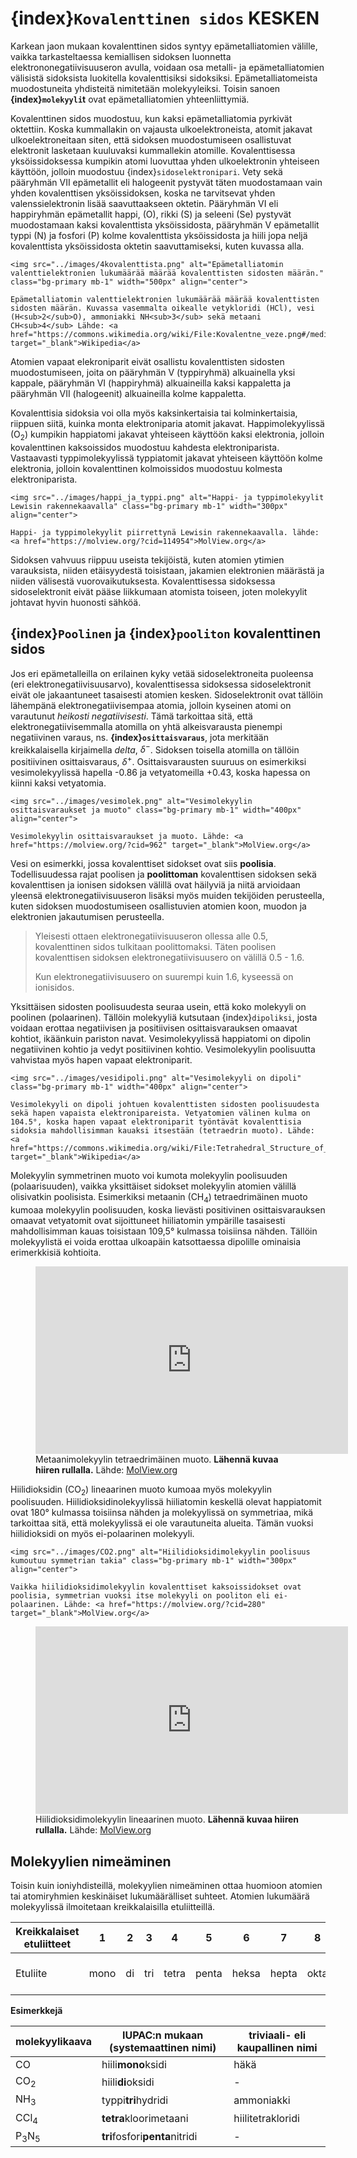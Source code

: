 # {index}`Kovalenttinen sidos` KESKEN
Karkean jaon mukaan kovalenttinen sidos syntyy epämetalliatomien välille, vaikka tarkasteltaessa kemiallisen sidoksen luonnetta  elektrononegatiivisuuseron avulla, voidaan osa metalli- ja epämetalliatomien välisistä sidoksista luokitella kovalenttisiksi sidoksiksi. Epämetalliatomeista muodostuneita yhdisteitä nimitetään molekyyleiksi. Toisin sanoen **{index}`molekyyli`t** ovat epämetalliatomien yhteenliittymiä.

Kovalenttinen sidos muodostuu, kun kaksi epämetalliatomia pyrkivät oktettiin. Koska kummallakin on vajausta ulkoelektroneista, atomit jakavat ulkoelektroneitaan siten, että sidoksen muodostumiseen osallistuvat elektronit lasketaan kuuluvaksi kummallekin atomille. Kovalenttisessa yksöissidoksessa kumpikin atomi luovuttaa yhden ulkoelektronin yhteiseen käyttöön, jolloin muodostuu {index}`sidoselektronipari`. Vety sekä pääryhmän VII epämetallit eli halogeenit pystyvät täten muodostamaan vain yhden kovalenttisen yksöissidoksen, koska ne tarvitsevat yhden valenssielektronin lisää saavuttaakseen oktetin. Pääryhmän VI eli happiryhmän epämetallit happi, (O), rikki (S) ja seleeni (Se) pystyvät muodostamaan kaksi kovalenttista yksöissidosta, pääryhmän V epämetallit typpi (N) ja fosfori (P) kolme kovalenttista yksöissidosta ja hiili jopa neljä kovalenttista yksöissidosta oktetin saavuttamiseksi, kuten kuvassa alla.
```{figure-md} Kovalenttisia yksöissidoksia
<img src="../images/4kovalenttista.png" alt="Epämetalliatomin valenttielektronien lukumäärää määrää kovalenttisten sidosten määrän." class="bg-primary mb-1" width="500px" align="center">

Epämetalliatomin valenttielektronien lukumäärää määrää kovalenttisten sidosten määrän. Kuvassa vasemmalta oikealle vetykloridi (HCl), vesi (H<sub>2</sub>O), ammoniakki NH<sub>3</sub> sekä metaani CH<sub>4</sub> Lähde: <a href="https://commons.wikimedia.org/wiki/File:Kovalentne_veze.png#/media/File:Kovalentne_veze.png" target="_blank">Wikipedia</a>
```
Atomien vapaat elekroniparit eivät osallistu kovalenttisten sidosten muodostumiseen, joita on pääryhmän V (typpiryhmä) alkuainella yksi kappale, pääryhmän VI (happiryhmä) alkuaineilla kaksi kappaletta ja pääryhmän VII (halogeenit) alkuaineilla kolme kappaletta.

Kovalenttisia sidoksia voi olla myös kaksinkertaisia tai kolminkertaisia, riippuen siitä, kuinka monta elektroniparia atomit jakavat. Happimolekyylissä (O<sub>2</sub>) kumpikin happiatomi jakavat yhteiseen käyttöön kaksi elektronia, jolloin kovalenttinen kaksoissidos muodostuu kahdesta elektroniparista. Vastaavasti typpimolekyylissä typpiatomit jakavat yhteiseen käyttöön kolme elektronia, jolloin kovalenttinen kolmoissidos muodostuu kolmesta elektroniparista.
```{figure-md} Happi- ja typpimolekyylit
<img src="../images/happi_ja_typpi.png" alt="Happi- ja typpimolekyylit Lewisin rakennekaavalla" class="bg-primary mb-1" width="300px" align="center">

Happi- ja typpimolekyylit piirrettynä Lewisin rakennekaavalla. lähde: <a href="https://molview.org/?cid=114954">MolView.org</a>
```

Sidoksen vahvuus riippuu useista tekijöistä, kuten atomien ytimien varauksista, niiden etäisyydestä toisistaan, jakamien elektronien määrästä ja niiden välisestä vuorovaikutuksesta. Kovalenttisessa sidoksessa sidoselektronit eivät pääse liikkumaan atomista toiseen, joten molekyylit johtavat hyvin huonosti sähköä.

## {index}`Poolinen` ja {index}`pooliton` kovalenttinen sidos
Jos eri epämetalleilla on erilainen kyky vetää sidoselektroneita puoleensa (eri elektronegatiivisuusarvo), kovalenttisessa sidoksessa sidoselektronit eivät ole jakaantuneet tasaisesti atomien kesken. Sidoselektronit ovat tällöin lähempänä elektronegatiivisempaa atomia, jolloin kyseinen atomi on varautunut *heikosti negatiivisesti*. Tämä tarkoittaa sitä, että elektronegatiivisemmalla atomilla on yhtä alkeisvarausta pienempi negatiivinen varaus, ns. **{index}`osittaisvaraus`**, jota merkitään kreikkalaisella kirjaimella *delta*, $\delta^-$. Sidoksen toisella atomilla on tällöin positiivinen osittaisvaraus, $\delta^+$. Osittaisvarausten suuruus on esimerkiksi vesimolekyylissä hapella -0.86 ja vetyatomeilla +0.43, koska hapessa on kiinni kaksi vetyatomia.

```{figure-md} Vesimolekyyli
<img src="../images/vesimolek.png" alt="Vesimolekyylin osittaisvaraukset ja muoto" class="bg-primary mb-1" width="400px" align="center">

Vesimolekyylin osittaisvaraukset ja muoto. Lähde: <a href="https://molview.org/?cid=962" target="_blank">MolView.org</a>
```
Vesi on esimerkki, jossa kovalenttiset sidokset ovat siis **poolisia**. Todellisuudessa rajat poolisen ja **poolittoman** kovalenttisen sidoksen sekä kovalenttisen ja ionisen sidoksen välillä ovat häilyviä ja niitä arvioidaan yleensä elektronegatiivisuuseron lisäksi myös muiden tekijöiden perusteella, kuten sidoksen muodostumiseen osallistuvien atomien koon, muodon ja elektronien jakautumisen perusteella.

> Yleisesti ottaen elektronegatiivisuuseron ollessa alle 0.5, kovalenttinen sidos tulkitaan poolittomaksi. Täten poolisen kovalenttisen sidoksen elektronegatiivisuusero on välillä 0.5 - 1.6.
>
> Kun elektronegatiivisuusero on suurempi kuin 1.6, kyseessä on ionisidos.

Yksittäisen sidosten poolisuudesta seuraa usein, että koko molekyyli on poolinen (polaarinen). Tällöin molekyyliä kutsutaan {index}`dipoliksi`, josta voidaan erottaa negatiivisen ja positiivisen osittaisvarauksen omaavat kohtiot, ikäänkuin pariston navat. Vesimolekyylissä happiatomi on dipolin negatiivinen kohtio ja vedyt positiivinen kohtio. Vesimolekyylin poolisuutta vahvistaa myös hapen vapaat elektroniparit.
```{figure-md} Vesimolekyylidipoli
<img src="../images/vesidipoli.png" alt="Vesimolekyyli on dipoli" class="bg-primary mb-1" width="400px" align="center">

Vesimolekyyli on dipoli johtuen kovalenttisten sidosten poolisuudesta sekä hapen vapaista elektronipareista. Vetyatomien välinen kulma on 104.5°, koska hapen vapaat elektroniparit työntävät kovalenttisia sidoksia mahdollisimman kauaksi itsestään (tetraedrin muoto). Lähde: <a href="https://commons.wikimedia.org/wiki/File:Tetrahedral_Structure_of_Water.png" target="_blank">Wikipedia</a>
```
Molekyylin symmetrinen muoto voi kumota molekyylin poolisuuden (polaarisuuden), vaikka yksittäiset sidokset molekyylin atomien välillä olisivatkin poolisista. Esimerkiksi metaanin (CH<sub>4</sub>) tetraedrimäinen muoto kumoaa molekyylin poolisuuden, koska lievästi positivinen osittaisvarauksen omaavat vetyatomit ovat sijoittuneet hiiliatomin ympärille tasaisesti mahdollisimman kauas toisistaan 109,5° kulmassa toisiinsa nähden. Tällöin molekyylistä ei voida erottaa ulkoapäin katsottaessa dipolille ominaisia erimerkkisiä kohtioita.
<figure>
  <iframe style="width: 500px; height: 300px;" frameborder="0" src="https://embed.molview.org/v1/?mode=balls&cid=297&bg=white"></iframe>
  <figcaption>Metaanimolekyylin tetraedrimäinen muoto. <b>Lähennä kuvaa hiiren rullalla.</b> Lähde: <a href="https://molview.org/?cid=297">MolView.org</a></figcaption>
</figure>

Hiilidioksidin (CO<sub>2</sub>) lineaarinen muoto kumoaa myös molekyylin poolisuuden. Hiilidioksidinolekyylissä hiiliatomin keskellä olevat happiatomit ovat 180° kulmassa toisiinsa nähden ja molekyylissä on symmetriaa, mikä tarkoittaa sitä, että molekyylissä ei ole varautuneita alueita. Tämän vuoksi hiilidioksidi on myös ei-polaarinen molekyyli.
```{figure-md} CO2
<img src="../images/CO2.png" alt="Hiilidioksidimolekyylin poolisuus kumoutuu symmetrian takia" class="bg-primary mb-1" width="300px" align="center">

Vaikka hiilidioksidimolekyylin kovalenttiset kaksoissidokset ovat poolisia, symmetrian vuoksi itse molekyyli on pooliton eli ei-polaarinen. Lähde: <a href="https://molview.org/?cid=280" target="_blank">MolView.org</a>
```
<figure>
  <iframe style="width: 500px; height: 300px;" frameborder="0" src="https://embed.molview.org/v1/?mode=balls&cid=280&bg=white"></iframe>
  <figcaption>Hiilidioksidimolekyylin lineaarinen muoto. <b>Lähennä kuvaa hiiren rullalla.</b> Lähde: <a href="https://molview.org/?cid=280">MolView.org</a></figcaption>
</figure>

## Molekyylien nimeäminen
Toisin kuin ioniyhdisteillä, molekyylien nimeäminen ottaa huomioon atomien tai atomiryhmien keskinäiset lukumäärälliset suhteet. Atomien lukumäärä molekyylissä ilmoitetaan kreikkalaisilla etuliitteillä.

| Kreikkalaiset etuliitteet | 1    | 2  | 3   | 4     | 5     | 6     | 7     | 8    | 9                | 10   |
| ------------------------- | ---- | -- | --- | ----- | ----- | ----- | ----- | ---- | ---------------- | ---- |
| Etuliite                  | mono | di | tri | tetra | penta | heksa | hepta | okta | ennea (tai nona) | deka |

**Esimerkkejä**

| molekyylikaava             | IUPAC:n mukaan (systemaattinen nimi) | triviaali- eli kaupallinen nimi |
| -------------------------- | ------------------------------------ | ------------------------------- |
| CO                         | hiili**mono**ksidi                   | häkä                            |
| CO<sub>2</sub>             | hiili**di**oksidi                    | -                               |
| NH<sub>3</sub>             | typpi**tri**hydridi                  | ammoniakki                      |
| CCl<sub>4</sub>            | **tetra**kloorimetaani               | hiilitetrakloridi               |
| P<sub>3</sub>N<sub>5</sub> | **tri**fosfori**penta**nitridi       | -                               |